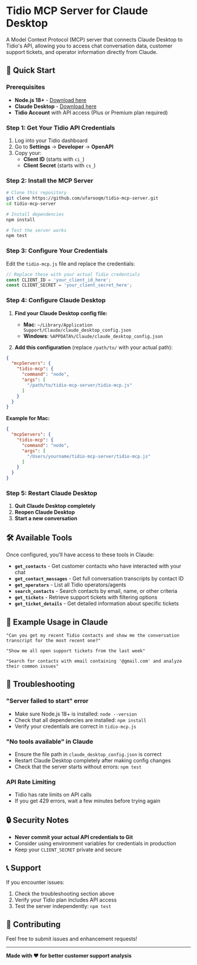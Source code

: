 # Tidio MCP Server for Claude Desktop

A Model Context Protocol (MCP) server that connects Claude Desktop to Tidio's API, allowing you to access chat conversation data, customer support tickets, and operator information directly from Claude.

## 🚀 Quick Start

### Prerequisites
- **Node.js 18+** - [Download here](https://nodejs.org/)
- **Claude Desktop** - [Download here](https://claude.ai/download)
- **Tidio Account** with API access (Plus or Premium plan required)

### Step 1: Get Your Tidio API Credentials

1. Log into your Tidio dashboard
2. Go to **Settings** → **Developer** → **OpenAPI**
3. Copy your:
   - **Client ID** (starts with `ci_`)
   - **Client Secret** (starts with `cs_`)

### Step 2: Install the MCP Server

```bash
# Clone this repository
git clone https://github.com/ufarooqm/tidio-mcp-server.git
cd tidio-mcp-server

# Install dependencies
npm install

# Test the server works
npm test
```

### Step 3: Configure Your Credentials

Edit the `tidio-mcp.js` file and replace the credentials:

```javascript
// Replace these with your actual Tidio credentials
const CLIENT_ID = 'your_client_id_here';
const CLIENT_SECRET = 'your_client_secret_here';
```

### Step 4: Configure Claude Desktop

1. **Find your Claude Desktop config file:**
   - **Mac**: `~/Library/Application Support/Claude/claude_desktop_config.json`
   - **Windows**: `%APPDATA%/Claude/claude_desktop_config.json`

2. **Add this configuration** (replace `/path/to/` with your actual path):

```json
{
  "mcpServers": {
    "tidio-mcp": {
      "command": "node",
      "args": [
        "/path/to/tidio-mcp-server/tidio-mcp.js"
      ]
    }
  }
}
```

**Example for Mac:**
```json
{
  "mcpServers": {
    "tidio-mcp": {
      "command": "node",
      "args": [
        "/Users/yourname/tidio-mcp-server/tidio-mcp.js"
      ]
    }
  }
}
```

### Step 5: Restart Claude Desktop

1. **Quit Claude Desktop completely**
2. **Reopen Claude Desktop**
3. **Start a new conversation**

## 🛠 Available Tools

Once configured, you'll have access to these tools in Claude:

- **`get_contacts`** - Get customer contacts who have interacted with your chat
- **`get_contact_messages`** - Get full conversation transcripts by contact ID
- **`get_operators`** - List all Tidio operators/agents
- **`search_contacts`** - Search contacts by email, name, or other criteria
- **`get_tickets`** - Retrieve support tickets with filtering options
- **`get_ticket_details`** - Get detailed information about specific tickets

## 📝 Example Usage in Claude

```
"Can you get my recent Tidio contacts and show me the conversation transcript for the most recent one?"

"Show me all open support tickets from the last week"

"Search for contacts with email containing '@gmail.com' and analyze their common issues"
```

## 🔧 Troubleshooting

### "Server failed to start" error
- Make sure Node.js 18+ is installed: `node --version`
- Check that all dependencies are installed: `npm install`
- Verify your credentials are correct in `tidio-mcp.js`

### "No tools available" in Claude
- Ensure the file path in `claude_desktop_config.json` is correct
- Restart Claude Desktop completely after making config changes
- Check that the server starts without errors: `npm test`

### API Rate Limiting
- Tidio has rate limits on API calls
- If you get 429 errors, wait a few minutes before trying again

## 🔒 Security Notes

- **Never commit your actual API credentials to Git**
- Consider using environment variables for credentials in production
- Keep your `CLIENT_SECRET` private and secure

## 📞 Support

If you encounter issues:
1. Check the troubleshooting section above
2. Verify your Tidio plan includes API access
3. Test the server independently: `npm test`

## 🤝 Contributing

Feel free to submit issues and enhancement requests!

---

**Made with ❤️ for better customer support analysis** 

